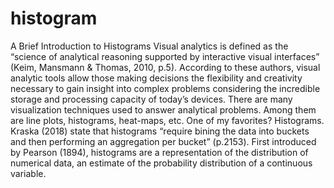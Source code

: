 # histogram
A Brief Introduction to Histograms
Visual analytics is defined as the “science of analytical reasoning supported by interactive visual interfaces” (Keim, Mansmann & Thomas, 2010, p.5). According to these authors, visual analytic tools allow those making decisions the flexibility and creativity necessary to gain insight into complex problems considering the incredible storage and processing capacity of today’s devices. 
There are many visualization techniques used to answer analytical problems. Among them are line plots, histograms, heat-maps, etc. One of my favorites? Histograms. Kraska (2018) state that histograms “require bining the data into buckets and then performing an aggregation per bucket” (p.2153). First introduced by Pearson (1894), histograms are a representation of the distribution of numerical data, an estimate of the probability distribution of a continuous variable.
